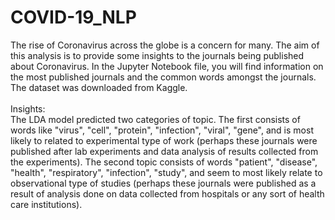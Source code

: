# COVID-19_NLP

The rise of Coronavirus across the globe is a concern for many. The aim of this analysis is to provide some insights to the journals being published about Coronavirus. In the Jupyter Notebook file, you will find information on the most published journals and the common words amongst the journals.
<br>
The dataset was downloaded from Kaggle.
<br><br>
Insights:<br>
The LDA model predicted two categories of topic. The first consists of words like "virus", "cell", "protein", "infection", "viral", "gene", and is most likely to related to experimental type of work (perhaps these journals were published after lab experiments and data analysis of results collected from the experiments). The second topic consists of words "patient", "disease", "health", "respiratory", "infection", "study", and seem to most likely relate to observational type of studies (perhaps these journals were published as a result of analysis done on data collected from hospitals or any sort of health care institutions).
